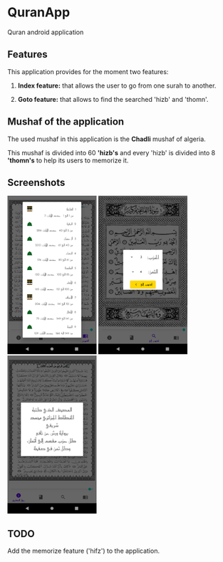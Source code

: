# QuranApp
Quran android application

## Features

This application provides for the moment two features:

1. **Index feature:** that allows the user to go from one surah to another.

2. **Goto feature:** that allows to find the searched 'hizb' and 'thomn'.

## Mushaf of the application

The used mushaf in this application is the **Chadli** mushaf of algeria.

This mushaf is divided into 60 **'hizb's** and every 'hizb' is divided into 8 **'thomn's** to help its users to memorize it. 

## Screenshots
<img src="/screenshots/index_feature.png" alt="Index" width=200/>
<img src="/screenshots/goto_feature.png" alt="Index" width=200/>
<img src="/screenshots/about_feature.png" alt="Index" width=200/>

## TODO

Add the memorize feature ('hifz') to the application.
